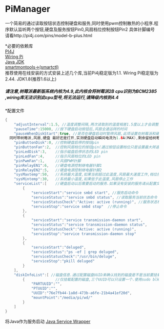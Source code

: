 # PiManager
一个简易的通过读取按钮状态控制硬盘和服务,同时使用pwm控制散热的小程序.程序默认监听两个按钮,硬盘及服务按钮Pin0,风扇档位控制按钮Pin2
具体针脚编号请看http://pi4j.com/pins/model-b-plus.html

*必要的依赖库<br>
<a href="http://pi4j.com/install.html">PI4J</a><br>
<a href="http://wiringpi.com/download-and-install/">Wiring Pi</a> <br>
<a href="http://elinux.org/RPi_Java_JDK_Installation/">Java JDK</a> <br>
<a href="https://www.smartmontools.org/">smartmontools->(smartctl)</a> <br>
推荐使用在线安装的方式安装上述几个库,当前Pi4j稳定版为1.1. Wiring Pi稳定版为2.44. JDK1.8(推荐1.6以上)

<h5>请注意,树莓派最新版系统内核为4.9,此内核会将树莓派2B cpu识别为BCM2385 ,wiring库无法识别此cpu型号,将无法运行,请降级内核到4.4</h5>

*配置文件

```java
{
	"adjustInterval":1.5, //温度调整间隔,两次读取到的温度相差1.5度以上才会调整风扇转速
	"pauseTime":15000, //按下硬盘启动按钮后,风扇全速运转的时间
	"pauseWhenDiskStart":true, //是否在硬盘启动时暂停风扇,此项设置在树莓派和硬盘使用同一个电源适配器并且功率不大的情况下适用,如3.5寸硬盘 12V2A电源
  同时带树莓派,风扇,硬盘 最好还是打开,实测硬盘启动瞬间电流为1.8A(MAX),剩余留给树莓派的电流不多了,风扇一定要停掉, 有大功率电源可以设置为false
	"pinButtonDisk":0, //控制硬盘启停的按钮pin
	"pinButtonFan":2,  //控制风扇档位的按钮pin(通过按钮设置档位只是设置最大转速,如果 speed > set --> speed == set.当前一共五档)
	"pinLedDisk":3,    //指示磁盘启停状态的LED pin
	"pinLedFan":4,     //指示风扇档位的LED pin
	"pinPwmFan":1,     //风扇PWM针脚
	"pinRelayEN1":6,   //硬盘电源控制继电器针脚1
	"pinRelayEN2":5,   //硬盘电源控制继电器针脚2
	"sysMaxtemp":50,   //系统最大温度,如果当前超过此温度,风扇最大速度工作,档位控制失效
	"sysMintemp":30,   //系统最小温度,如果低于此温度,风扇停止工作
	"serviceList":[    //硬盘启动以后需要启动的服务.如果没有安装的服务请从配置文件中删除,否则启动后硬盘警告灯会一直闪烁表示启动过程有问题
		{
			"serviceStart":"service smbd start", //服务启动命令
			"serviceStatus":"service smbd status", //读取服务当前状态命令
			"serviceStatusCheck":"Active: active (running)", //服务状态检查命令
			"serviceStop":"service smbd stop"  //停止命令
		},
		{
			"serviceStart":"service transmission-daemon start",
			"serviceStatus":"service transmission-daemon status",
			"serviceStatusCheck":"Active: active (running)",
			"serviceStop":"service transmission-daemon stop"
		},
		{
			"serviceStart":"deluged",
			"serviceStatus":"ps -ef | grep deluged",
			"serviceStatusCheck":"/usr/bin/deluge",
			"serviceStop":"pkill deluged"
		}
	],
	"diskInfoList":[ //磁盘信息.通过配置磁盘UUID来确认找到的磁盘是不是当前要挂载的以及挂载点,上面的服务可能会用到如下载工具等
		{              //仅挂载配置的磁盘,三个UUID可以只设置一个.使用sudo blkid命令读取磁盘的UUID
			"PARTUUID":"",
			"PTUUID":"",
			"UUID":"76e7fb44-1a8d-473b-a6fe-21b4a41ef20d",
			"mountPoint":"/media/pi/wd/"
		}
	]
}
```

将Java作为服务启动
 [Java Service Wrapper](https://wrapper.tanukisoftware.com/doc/english/download.jsp "树莓派2B可以下载armhf版本")
